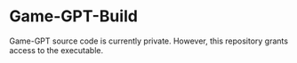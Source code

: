 # Game-GPT-Build
Game-GPT source code is currently private. However, this repository grants access to the executable.
